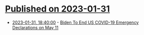 # [Published on 2023-01-31](index.md)

* [2023-01-31, 18:40:00](https://news.slashdot.org/story/23/01/31/1725242/biden-to-end-us-covid-19-emergency-declarations-on-may-11?utm_source=rss1.0mainlinkanon&utm_medium=feed) - [Biden To End US COVID-19 Emergency Declarations on May 11](https://news.slashdot.org/story/23/01/31/1725242/biden-to-end-us-covid-19-emergency-declarations-on-may-11?utm_source=rss1.0mainlinkanon&utm_medium=feed)
